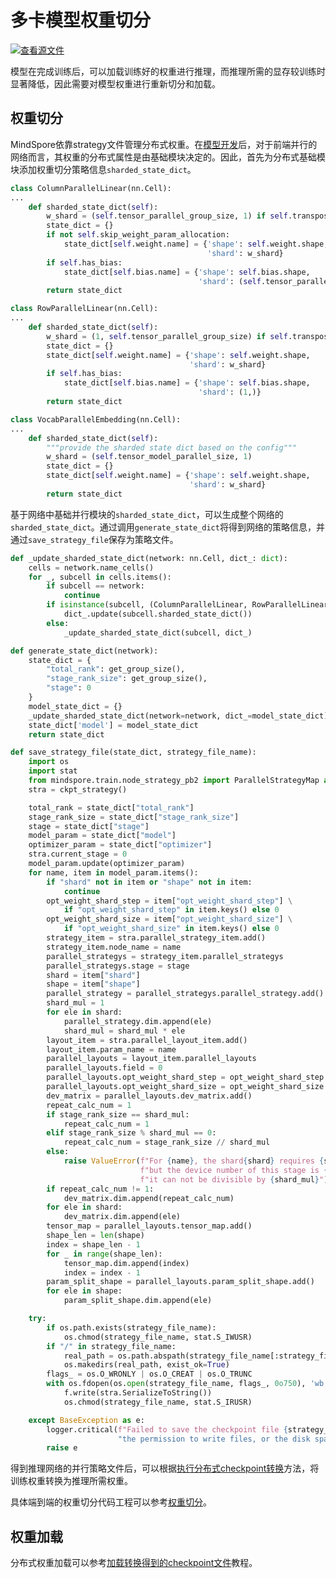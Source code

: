 # 多卡模型权重切分

[![查看源文件](https://mindspore-website.obs.cn-north-4.myhuaweicloud.com/website-images/r2.4.0/resource/_static/logo_source.svg)](https://gitee.com/mindspore/docs/blob/r2.4.0/docs/mindspore/source_zh_cn/model_infer/ms_infer/weight_split.md)

模型在完成训练后，可以加载训练好的权重进行推理，而推理所需的显存较训练时显著降低，因此需要对模型权重进行重新切分和加载。

## 权重切分

MindSpore依靠strategy文件管理分布式权重。在[模型开发](model_dev.md)后，对于前端并行的网络而言，其权重的分布式属性是由基础模块决定的。因此，首先为分布式基础模块添加权重切分策略信息`sharded_state_dict`。

```python
class ColumnParallelLinear(nn.Cell):
...
    def sharded_state_dict(self):
        w_shard = (self.tensor_parallel_group_size, 1) if self.transpose_b else (1, self.tensor_parallel_group_size)
        state_dict = {}
        if not self.skip_weight_param_allocation:
            state_dict[self.weight.name] = {'shape': self.weight.shape,
                                            'shard': w_shard}
        if self.has_bias:
            state_dict[self.bias.name] = {'shape': self.bias.shape,
                                          'shard': (self.tensor_parallel_group_size,)}
        return state_dict
```

```python
class RowParallelLinear(nn.Cell):
...
    def sharded_state_dict(self):
        w_shard = (1, self.tensor_parallel_group_size) if self.transpose_b else (self.tensor_parallel_group_size, 1)
        state_dict = {}
        state_dict[self.weight.name] = {'shape': self.weight.shape,
                                        'shard': w_shard}
        if self.has_bias:
            state_dict[self.bias.name] = {'shape': self.bias.shape,
                                          'shard': (1,)}
        return state_dict
```

```python
class VocabParallelEmbedding(nn.Cell):
...
    def sharded_state_dict(self):
        """provide the sharded state dict based on the config"""
        w_shard = (self.tensor_model_parallel_size, 1)
        state_dict = {}
        state_dict[self.weight.name] = {'shape': self.weight.shape,
                                        'shard': w_shard}
        return state_dict
```

基于网络中基础并行模块的`sharded_state_dict`，可以生成整个网络的`sharded_state_dict`。通过调用`generate_state_dict`将得到网络的策略信息，并通过`save_strategy_file`保存为策略文件。

```python
def _update_sharded_state_dict(network: nn.Cell, dict_: dict):
    cells = network.name_cells()
    for _, subcell in cells.items():
        if subcell == network:
            continue
        if isinstance(subcell, (ColumnParallelLinear, RowParallelLinear, VocabParallelEmbedding)):
            dict_.update(subcell.sharded_state_dict())
        else:
            _update_sharded_state_dict(subcell, dict_)

def generate_state_dict(network):
    state_dict = {
        "total_rank": get_group_size(),
        "stage_rank_size": get_group_size(),
        "stage": 0
    }
    model_state_dict = {}
    _update_sharded_state_dict(network=network, dict_=model_state_dict)
    state_dict['model'] = model_state_dict
    return state_dict

def save_strategy_file(state_dict, strategy_file_name):
    import os
    import stat
    from mindspore.train.node_strategy_pb2 import ParallelStrategyMap as ckpt_strategy
    stra = ckpt_strategy()

    total_rank = state_dict["total_rank"]
    stage_rank_size = state_dict["stage_rank_size"]
    stage = state_dict["stage"]
    model_param = state_dict["model"]
    optimizer_param = state_dict["optimizer"]
    stra.current_stage = 0
    model_param.update(optimizer_param)
    for name, item in model_param.items():
        if "shard" not in item or "shape" not in item:
            continue
        opt_weight_shard_step = item["opt_weight_shard_step"] \
            if "opt_weight_shard_step" in item.keys() else 0
        opt_weight_shard_size = item["opt_weight_shard_size"] \
            if "opt_weight_shard_size" in item.keys() else 0
        strategy_item = stra.parallel_strategy_item.add()
        strategy_item.node_name = name
        parallel_strategys = strategy_item.parallel_strategys
        parallel_strategys.stage = stage
        shard = item["shard"]
        shape = item["shape"]
        parallel_strategy = parallel_strategys.parallel_strategy.add()
        shard_mul = 1
        for ele in shard:
            parallel_strategy.dim.append(ele)
            shard_mul = shard_mul * ele
        layout_item = stra.parallel_layout_item.add()
        layout_item.param_name = name
        parallel_layouts = layout_item.parallel_layouts
        parallel_layouts.field = 0
        parallel_layouts.opt_weight_shard_step = opt_weight_shard_step
        parallel_layouts.opt_weight_shard_size = opt_weight_shard_size
        dev_matrix = parallel_layouts.dev_matrix.add()
        repeat_calc_num = 1
        if stage_rank_size == shard_mul:
            repeat_calc_num = 1
        elif stage_rank_size % shard_mul == 0:
            repeat_calc_num = stage_rank_size // shard_mul
        else:
            raise ValueError(f"For {name}, the shard{shard} requires {shard_mul} devices, "
                             f"but the device number of this stage is {stage_rank_size}, "
                             f"it can not be divisible by {shard_mul}")
        if repeat_calc_num != 1:
            dev_matrix.dim.append(repeat_calc_num)
        for ele in shard:
            dev_matrix.dim.append(ele)
        tensor_map = parallel_layouts.tensor_map.add()
        shape_len = len(shape)
        index = shape_len - 1
        for _ in range(shape_len):
            tensor_map.dim.append(index)
            index = index - 1
        param_split_shape = parallel_layouts.param_split_shape.add()
        for ele in shape:
            param_split_shape.dim.append(ele)

    try:
        if os.path.exists(strategy_file_name):
            os.chmod(strategy_file_name, stat.S_IWUSR)
        if "/" in strategy_file_name:
            real_path = os.path.abspath(strategy_file_name[:strategy_file_name.rfind("/")])
            os.makedirs(real_path, exist_ok=True)
        flags_ = os.O_WRONLY | os.O_CREAT | os.O_TRUNC
        with os.fdopen(os.open(strategy_file_name, flags_, 0o750), 'wb') as f:
            f.write(stra.SerializeToString())
            os.chmod(strategy_file_name, stat.S_IRUSR)

    except BaseException as e:
        logger.critical(f"Failed to save the checkpoint file {strategy_file_name}. Maybe don't have "
                        "the permission to write files, or the disk space is insufficient and so on.")
        raise e
```

得到推理网络的并行策略文件后，可以根据[执行分布式checkpoint转换](https://www.mindspore.cn/tutorials/experts/zh-CN/r2.3.1/parallel/model_transformation.html#执行分布式checkpoint转换)方法，将训练权重转换为推理所需权重。

具体端到端的权重切分代码工程可以参考[权重切分](https://gitee.com/mindspore/docs/blob/r2.4.0/docs/mindspore/source_zh_cn/model_infer/ms_infer/code//param_split.py)。

## 权重加载

分布式权重加载可以参考[加载转换得到的checkpoint文件](https://www.mindspore.cn/tutorials/experts/zh-CN/r2.3.1/parallel/model_transformation.html#加载转换得到的checkpoint文件)教程。